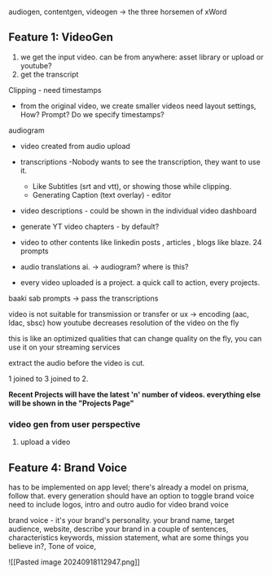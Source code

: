 
audiogen, contentgen, videogen -> the three horsemen of xWord

## Feature 1: VideoGen

1. we get the input video. can be from anywhere: asset library or upload or youtube?
2. get the transcript



Clipping - need timestamps
 - from the original video, we create smaller videos need layout settings, How? Prompt? Do we specify timestamps?
 
audiogram
- video created from audio upload

- transcriptions -Nobody wants to see the transcription, they want to use it. 
	- Like Subtitles (srt and vtt), or showing those while clipping. 
	- Generating Caption (text overlay) - editor
- video descriptions - could be shown in the individual video dashboard
- generate YT video chapters - by default?

- video to other contents like linkedin posts , articles , blogs like blaze. 24 prompts

- audio translations ai. -> audiogram? where is this?

- every video uploaded is a project. a quick call to action, every projects.

baaki sab prompts -> pass the transcriptions

video is not suitable for transmission or transfer or ux -> encoding (aac, ldac, sbsc) how youtube decreases resolution of the video on the fly 

this is like an optimized qualities that can change quality on the fly, you can use it on your streaming services

extract the audio before the video is cut.

1 joined to 3 joined to 2.

**Recent Projects will have the latest 'n' number of videos. everything else will be shown in the "Projects Page"**

### video gen from user perspective
1. upload a video
## Feature 4: Brand Voice

has to be implemented on app level; there's already a model on prisma, follow that. 
every generation should have an option to toggle brand voice
need to include logos, intro and outro audio for video brand voice

brand voice - it's your brand's personality.
your brand name, target audience, website, describe your brand in a couple of sentences, characteristics keywords,  mission statement, what are some things you believe in?, Tone of voice,

![[Pasted image 20240918112947.png]]


